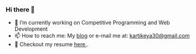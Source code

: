 ### Hi there 👋

<!--
**kartikeytewari/kartikeytewari** is a ✨ _special_ ✨ repository because its `README.md` (this file) appears on your GitHub profile.

Here are some ideas to get you started:

- 🔭 I’m currently working on ...
- 🌱 I’m currently learning ...
- 👯 I’m looking to collaborate on ...
- 🤔 I’m looking for help with ...
- 💬 Ask me about ...
- 📫 How to reach me: ...
- 😄 Pronouns: ...
- ⚡ Fun fact: ...
-->

- 🔭 I’m currently working on Competitive Programming and Web Development
- 📫 How to reach me: My <a href="https://kartikeytewari.github.io/">blog</a> or e-mail me at: kartikeya30@gmail.com
- 🌱 Checkout my resume <a href="https://kartikeytewari.github.io/blog/resume.pdf"> here </a>.